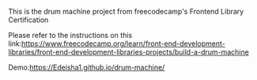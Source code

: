 This is the drum machine project from freecodecamp's Frontend Library Certification

Please refer to the instructions on this link:https://www.freecodecamp.org/learn/front-end-development-libraries/front-end-development-libraries-projects/build-a-drum-machine

Demo:https://Edeisha1.github.io/drum-machine/